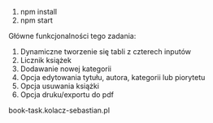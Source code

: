 1. npm install
2. npm start

Główne funkcjonalności tego zadania:
1. Dynamiczne tworzenie się tabli z czterech inputów
2. Licznik książek
3. Dodawanie nowej kategorii
4. Opcja edytowania tytułu, autora, kategorii lub piorytetu
5. Opcja usuwania książki
6. Opcja druku/exportu do pdf

book-task.kolacz-sebastian.pl